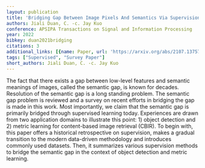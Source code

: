 ```yaml
---
layout: publication
title: 'Bridging Gap Between Image Pixels And Semantics Via Supervision: A Survey'
authors: Jiali Duan, C. -c. Jay Kuo
conference: APSIPA Transactions on Signal and Information Processing
year: 2022
bibkey: duan2021bridging
citations: 3
additional_links: [{name: Paper, url: 'https://arxiv.org/abs/2107.13757'}]
tags: ["Supervised", "Survey Paper"]
short_authors: Jiali Duan, C. -c. Jay Kuo
---
```

The fact that there exists a gap between low-level features and semantic
meanings of images, called the semantic gap, is known for decades. Resolution
of the semantic gap is a long standing problem. The semantic gap problem is
reviewed and a survey on recent efforts in bridging the gap is made in this
work. Most importantly, we claim that the semantic gap is primarily bridged
through supervised learning today. Experiences are drawn from two application
domains to illustrate this point: 1) object detection and 2) metric learning
for content-based image retrieval (CBIR). To begin with, this paper offers a
historical retrospective on supervision, makes a gradual transition to the
modern data-driven methodology and introduces commonly used datasets. Then, it
summarizes various supervision methods to bridge the semantic gap in the
context of object detection and metric learning.